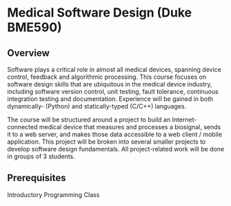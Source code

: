 Medical Software Design (Duke BME590)
=====================================

Overview
--------
Software plays a critical role in almost all medical devices, spanning device
control, feedback and algorithmic processing.  This course focuses on software
design skills that are ubiquitous in the medical device industry, including
software version control, unit testing, fault tolerance, continuous
integration testing and documentation.  Experience will be gained in both
dynamically- (Python) and statically-typed (C/C++) languages.

The course will be structured around a project to build an Internet-connected
medical device that measures and processes a biosignal, sends it to a web
server, and makes those data accessible to a web client / mobile application.
This project will be broken into several smaller projects to develop software
design fundamentals.  All project-related work will be done in groups of 3
students.

Prerequisites
-------------
Introductory Programming Class
